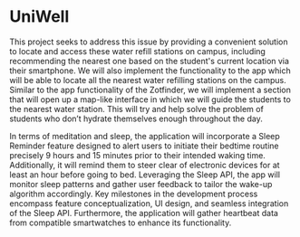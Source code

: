 # UniWell

This project seeks to address this issue by providing a convenient solution to locate and access these water refill stations on campus, including recommending the nearest one based on the student's current location via their smartphone. We will also implement the functionality to the app which will be able to locate all the nearest water refilling stations on the campus. Similar to the app functionality of the Zotfinder, we will implement a section that will open up a map-like interface in which we will guide the students to the nearest water station. This will try and help solve the problem of students who don’t hydrate themselves enough throughout the day.

In terms of meditation and sleep, the application will incorporate a Sleep Reminder feature designed to alert users to initiate their bedtime routine precisely 9 hours and 15 minutes prior to their intended waking time. Additionally, it will remind them to steer clear of electronic devices for at least an hour before going to bed. Leveraging the Sleep API, the app will monitor sleep patterns and gather user feedback to tailor the wake-up algorithm accordingly. Key milestones in the development process encompass feature conceptualization, UI design, and seamless integration of the Sleep API. Furthermore, the application will gather heartbeat data from compatible smartwatches to enhance its functionality.
